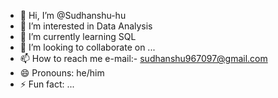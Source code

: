 - 👋 Hi, I’m @Sudhanshu-hu
- 👀 I’m interested in Data Analysis 
- 🌱 I’m currently learning SQL
- 💞️ I’m looking to collaborate on ...
- 📫 How to reach me e-mail:- sudhanshu967097@gmail.com
- 😄 Pronouns: he/him
- ⚡ Fun fact: ...

<!---
Sudhanshu-hu/Sudhanshu-hu is a ✨ special ✨ repository because its `README.md` (this file) appears on your GitHub profile.
You can click the Preview link to take a look at your changes.
--->
